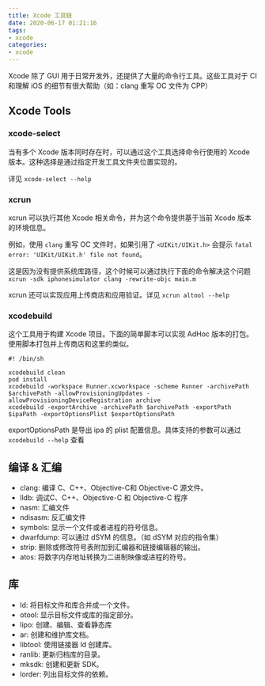 ```yaml
---
title: Xcode 工具链
date: 2020-06-17 01:21:16
tags:
- xcode
categories:
- xcode
---
```


Xcode 除了 GUI 用于日常开发外，还提供了大量的命令行工具。这些工具对于 CI 和理解 iOS 的细节有很大帮助（如：clang 重写 OC 文件为 CPP）

## Xcode Tools

### xcode-select

当有多个 Xcode 版本同时存在时，可以通过这个工具选择命令行使用的 Xcode 版本。这种选择是通过指定开发工具文件夹位置实现的。

详见 `xcode-select --help`

### xcrun

xcrun 可以执行其他 Xcode 相关命令，并为这个命令提供基于当前 Xcode 版本的环境信息。

例如，使用 `clang` 重写 OC 文件时，如果引用了 `<UIKit/UIKit.h>` 会提示 `fatal error: 'UIKit/UIKit.h' file not found`。

这是因为没有提供系统库路径，这个时候可以通过执行下面的命令解决这个问题 `xcrun -sdk iphonesimulator clang -rewrite-objc main.m`


xcrun 还可以实现应用上传商店和应用验证。详见 `xcrun altool --help`

### xcodebuild

这个工具用于构建 Xcode 项目。下面的简单脚本可以实现 AdHoc 版本的打包。使用脚本打包并上传商店和这里的类似。

```
#! /bin/sh

xcodebuild clean
pod install
xcodebuild -workspace Runner.xcworkspace -scheme Runner -archivePath $archivePath -allowProvisioningUpdates -allowProvisioningDeviceRegistration archive
xcodebuild -exportArchive -archivePath $archivePath -exportPath $ipaPath -exportOptionsPlist $exportOptionsPath
```

exportOptionsPath 是导出 ipa 的 plist 配置信息。具体支持的参数可以通过 `xcodebuild --help` 查看


## 编译 & 汇编

* clang: 编译 C、C++、Objective-C和 Objective-C 源文件。
* lldb: 调试C、C++、Objective-C 和 Objective-C 程序
* nasm: 汇编文件
* ndisasm: 反汇编文件
* symbols: 显示一个文件或者进程的符号信息。
* dwarfdump: 可以通过 dSYM 的信息。（如 dSYM 对应的指令集）
* strip: 删除或修改符号表附加到汇编器和链接编辑器的输出。
* atos: 将数字内存地址转换为二进制映像或进程的符号。

## 库

* ld: 将目标文件和库合并成一个文件。
* otool: 显示目标文件或库的指定部分。
* lipo: 创建、编辑、查看静态库
* ar: 创建和维护库文档。
* libtool: 使用链接器 ld 创建库。
* ranlib: 更新归档库的目录。
* mksdk: 创建和更新 SDK。
* lorder: 列出目标文件的依赖。